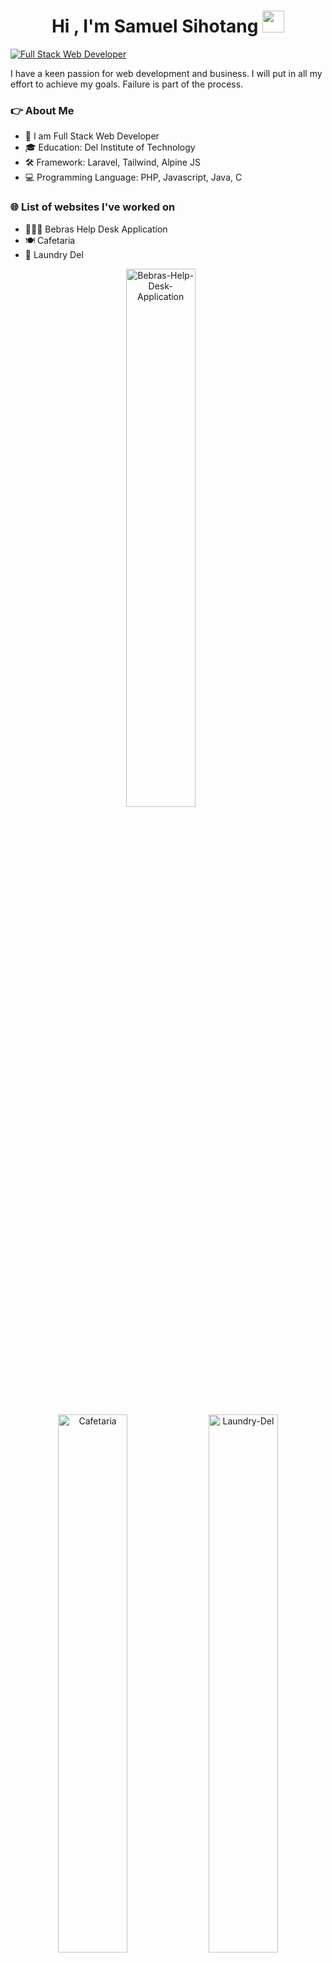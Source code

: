 <h1 align="center"><b>Hi , I'm Samuel Sihotang </b><img src="https://media.giphy.com/media/hvRJCLFzcasrR4ia7z/giphy.gif" width="35"></h1>

<a href="#my-programming-tasks"><img src="https://readme-typing-svg.demolab.com?font=Cairo+Play&color=2AA889&size=23&height=50&lines=Full Stack Web Developer;PHP Laravel Developer" alt="Full Stack Web Developer"/></a>

I have a keen passion for web development and business. I will put in all my effort to achieve my goals.
Failure is part of the process.

<!--<a href="#my-programming-tasks">[![Top Langs](https://github-readme-stats.vercel.app/api/top-langs/?username=samuelsihotang1&theme=gotham&hide_border=true&hide=makefile)](https://github.com/anuraghazra/github-readme-stats)</a>-->

### 👉 About Me

- 🌱 I am Full Stack Web Developer
- 🎓 Education: Del Institute of Technology
- 🛠️ Framework: Laravel, Tailwind, Alpine JS
- 💻 Programming Language: PHP, Javascript, Java, C


### 🌐 List of websites I've worked on

- 👨🏻‍🏫 Bebras Help Desk Application 
- 🍽️ Cafetaria 
- 🧺 Laundry Del 

<!-- <br>
<!--   <div align="center">
   <a href="https://github.com/samuelsihotang1/Bebras-Help-Desk-Application"><img src="https://denvercoder1-github-readme-stats.vercel.app/api/pin/?username=samuelsihotang1&repo=Bebras-Help-Desk-Application&theme=gotham&hide_border=true&show_description=false" alt="Bebras-Help-Desk-Application" width="47%"></a>
  &nbsp;&nbsp;&nbsp;&nbsp;&nbsp;
  <a href="https://github.com/samuelsihotang1/QnA-Website"><img src="https://denvercoder1-github-readme-stats.vercel.app/api/pin/?username=samuelsihotang1&repo=QnA-Website&theme=gotham&hide_border=true&show_description=false" alt="QnA-Website" width="47%"></a>
  </div> -->
  
  <div align="center">
  <a href="https://github.com/samuelsihotang1/Bebras-Help-Desk-Application"><img src="https://denvercoder1-github-readme-stats.vercel.app/api/pin/?username=samuelsihotang1&repo=Bebras-Help-Desk-Application&theme=gotham&hide_border=true&show_description=false" alt="Bebras-Help-Desk-Application" width="47%"></a>
  &nbsp;&nbsp;&nbsp;&nbsp;&nbsp;
<!--   <a href="https://github.com/samuelsihotang1/Job-Vacancy"><img src="https://denvercoder1-github-readme-stats.vercel.app/api/pin/?username=samuelsihotang1&repo=Job-Vacancy&theme=gotham&hide_border=true&show_description=false" alt="Job-Vacancy" width="47%"></a> -->
  </div>
  
  <div align="center">
   <a href="https://github.com/samuelsihotang1/Cafetaria"><img src="https://denvercoder1-github-readme-stats.vercel.app/api/pin/?username=samuelsihotang1&repo=Cafetaria&theme=gotham&hide_border=true&show_description=false" alt="Cafetaria" width="47%"></a>
  <a href="https://github.com/samuelsihotang1/Laundry-Del"><img src="https://denvercoder1-github-readme-stats.vercel.app/api/pin/?username=samuelsihotang1&repo=Laundry-Del&theme=gotham&hide_border=true&show_description=false" alt="Laundry-Del" width="47%"></a>
  </div>

